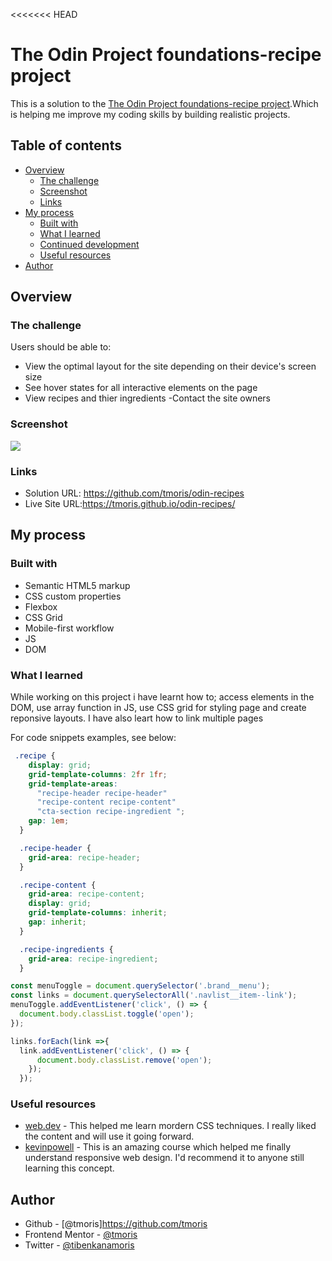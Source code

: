 <<<<<<< HEAD
# The Odin Project foundations-recipe project

This is a solution to the [The Odin Project foundations-recipe project](https://www.theodinproject.com/lessons/foundations-recipes).Which is helping me improve my coding skills by building realistic projects. 

## Table of contents

- [Overview](#overview)
  - [The challenge](#the-challenge)
  - [Screenshot](#screenshot)
  - [Links](#links)
- [My process](#my-process)
  - [Built with](#built-with)
  - [What I learned](#what-i-learned)
  - [Continued development](#continued-development)
  - [Useful resources](#useful-resources)
- [Author](#author)



## Overview

### The challenge

Users should be able to:

- View the optimal layout for the site depending on their device's screen size
- See hover states for all interactive elements on the page
- View recipes and thier ingredients
-Contact the site owners 

### Screenshot

![](./imgs/Screenshot-odin%20Recipes.png)

### Links

- Solution URL: https://github.com/tmoris/odin-recipes
- Live Site URL:https://tmoris.github.io/odin-recipes/

## My process

### Built with

- Semantic HTML5 markup
- CSS custom properties
- Flexbox
- CSS Grid
- Mobile-first workflow
- JS
- DOM


### What I learned

While working on this project i have learnt
how to; access elements in the DOM, use array function in JS, use CSS grid for styling page  and create reponsive layouts.
I have also leart how to link multiple pages 


For code snippets examples, see below:

```css
 .recipe {
    display: grid;
    grid-template-columns: 2fr 1fr;
    grid-template-areas:
      "recipe-header recipe-header"
      "recipe-content recipe-content"
      "cta-section recipe-ingredient ";
    gap: 1em;
  }

  .recipe-header {
    grid-area: recipe-header;
  }

  .recipe-content {
    grid-area: recipe-content;
    display: grid;
    grid-template-columns: inherit;
    gap: inherit;
  }

  .recipe-ingredients {
    grid-area: recipe-ingredient;
  }

```
```js
const menuToggle = document.querySelector('.brand__menu');
const links = document.querySelectorAll('.navlist__item--link');
menuToggle.addEventListener('click', () => {
  document.body.classList.toggle('open');
});

links.forEach(link =>{
  link.addEventListener('click', () => {
      document.body.classList.remove('open');
    });
  });

```

### Useful resources

- [web.dev](https://web.dev/learn/css/) - This helped me learn mordern CSS techniques. I really liked the content and will use it going forward.
- [kevinpowell](https://courses.kevinpowell.co/conquering-responsive-layouts) - This is an amazing course which helped me finally understand responsive web design. I'd recommend it to anyone still learning this concept.



## Author

- Github - [@tmoris]https://github.com/tmoris
- Frontend Mentor - [@tmoris](https://www.frontendmentor.io/profile/tmoris)
- Twitter - [@tibenkanamoris](https://www.twitter.com/tibenkanamoris)


